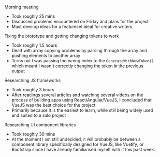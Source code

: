 Morning meeting
- Took roughly 25 mins
- Discussed problems encountered on Friday and plans for the project
- Must develop ideas for a featureset ideal for creative writers

Fixing the prototype and getting changing tokens to work
- Took roughly 1.5 hours
- Dealt with array copying problems by parsing through the array and pushing elements to another array
- Turns out I was passing the wrong index to the `GenerateWithNewToken()` which meant I wasn't correctly changing the token in the previous output

Researching JS frameworks
- Took roughly 3 hours
- After readings several articles and watching several videos on the process of building apps using React/Angular/VueJS, I concluded that VueJS was the best choice for the project
- Primarily because it is the easiest to learn, while still being widely used and suited to a solo project

Researching UI component libraries
- Took roughly 30 mins
- At the moment I am still undecided, it will probably be between a component library specifically designed for VueJS, like Vuetify, or Bootstrap since I have already familiarised myself with it this past week. 